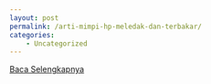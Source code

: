 ```yaml
---
layout: post
permalink: /arti-mimpi-hp-meledak-dan-terbakar/
categories:
    - Uncategorized
---
```


[Baca Selengkapnya](/01)
